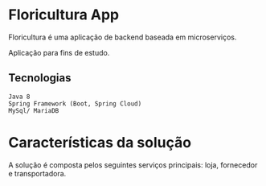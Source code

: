# Floricultura App

Floricultura é uma aplicação de backend baseada em microserviços.

Aplicação para fins de estudo.

## Tecnologias
    Java 8
    Spring Framework (Boot, Spring Cloud)
    MySql/ MariaDB
	

# Características da solução

A solução é composta pelos seguintes serviços principais: loja, fornecedor e transportadora.